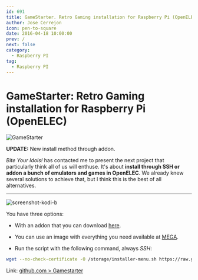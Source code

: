 ```yaml
---
id: 691
title: GameStarter. Retro Gaming installation for Raspberry Pi (OpenELEC)
author: Jose Cerrejon
icon: pen-to-square
date: 2016-04-18 10:00:00
prev: /
next: false
category:
  - Raspberry PI
tag:
  - Raspberry PI
---
```


# GameStarter: Retro Gaming installation for Raspberry Pi (OpenELEC)

![GameStarter](https://raw.githubusercontent.com/bite-your-idols/gamestarter-openelec/master/assets/gamestarter-logo.jpg)

**UPDATE:** New install method through addon.

*Bite Your Idols!* has contacted me to present the next project that particularly think all of us will enthuse. It's about **install through SSH or addon a bunch of emulators and games in OpenELEC**. We already knew several solutions to achieve that, but I think this is the best of all alternatives.

- - -
![screenshot-kodi-b](/images/2016/04/screenshot-kodi-b.png)

You have three options:

* With an addon that you can download [here](https://github.com/bite-your-idols/gamestarter/releases/download/2.0.0/script.gamestarter-v2.0.0.zip).

* You can use an image with everything you need available at [MEGA](https://mega.nz/#F!aMcBHaBS!zAi2_Iz_zPzxWeLxJzEA4g).

* Run the script with the following command, always *SSH*:

```bash
wget --no-check-certificate -O /storage/installer-menu.sh https://raw.githubusercontent.com/bite-your-idols/gamestarter-openelec/master/installer-menu.sh && sh /storage/installer-menu.sh
```

Link: [github.com > Gamestarter](https://github.com/bite-your-idols/Gamestarter-Pi)
